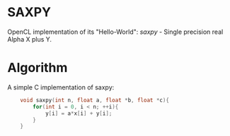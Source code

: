 # SAXPY
OpenCL implementation of its "Hello-World": *saxpy* - Single precision real Alpha X plus Y.

# Algorithm
A simple C implementation of saxpy:
```C
    void saxpy(int n, float a, float *b, float *c){
        for(int i = 0, i < n; ++i){
            y[i] = a*x[i] + y[i];
        }
    }
```
